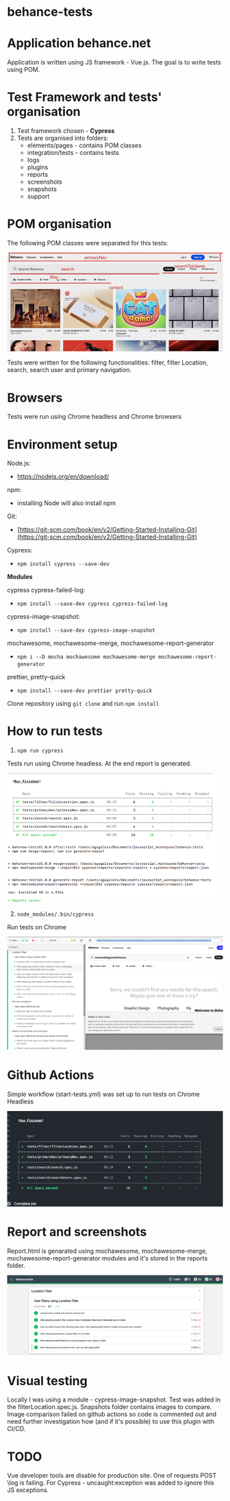 # behance-tests

# Application behance.net

Application is written using JS framework - Vue.js.
The goal is to write tests using POM.

# Test Framework and tests' organisation

1. Test framework chosen - **Cypress**
2. Tests are organised into folders:
   - elements/pages - contains POM classes
   - integration/tests - contains tests
   - logs
   - plugins
   - reports
   - screenshots
   - snapshots
   - support

# POM organisation

The following POM classes were separated for this tests:

![Screenshot](./readmeImages/Behance_Pom.jpg)

Tests were written for the following functionalities: filter, filter Location, search, search user and primary navigation.

# Browsers

Tests were run using Chrome headless and Chrome browsers

# Environment setup

Node.js:

- https://nodejs.org/en/download/

npm:

- installing Node will also install npm

Git:

- [https://git-scm.com/book/en/v2/Getting-Started-Installing-Git](https://git-scm.com/book/en/v2/Getting-Started-Installing-Git)

Cypress:

- `npm install cypress --save-dev`

**Modules**

cypress cypress-failed-log:

- `npm install --save-dev cypress cypress-failed-log`

cypress-image-snapshot:

- `npm install --save-dev cypress-image-snapshot`

mochawesome, mochawesome-merge, mochawesome-report-generator

- `npm i --D mocha mochawesome mochawesome-merge mochawesome-report-generator`

prettier, pretty-quick

- `npm install --save-dev prettier pretty-quick`

Clone repository using `git clone` and run `npm install`

# How to run tests

1. `npm run cypress`

Tests run using Chrome headless. At the end report is generated.

![Screenshot](./readmeImages/run_tests_npm.png)

2. `node_modules/.bin/cypress`

Run tests on Chrome

![Screenshot](./readmeImages/run_tests_cypress_open.png)

# Github Actions

Simple workflow (start-tests.yml) was set up to run tests on Chrome Headless

![Screenshot](./readmeImages/run_tests_github.png)

# Report and screenshots

Report.html is genarated using mochawesome, mochawesome-merge, mochawesome-report-generator modules and it's stored in the reports folder.

![Screenshot](./readmeImages/run_tests_report.png)

# Visual testing

Locally I was using a module - cypress-image-snapshot. Test was added in the filterLocation.spec.js. Snapshots folder contains images to compare.
Image comparison failed on github actions so code is commented out and need further investigation how (and if it's possible) to use this plugin with CI/CD.

# TODO

Vue developer tools are disable for production site. One of requests POST \log is failing. For Cypress - uncaught:exception was added to ignore this JS exceptions.
